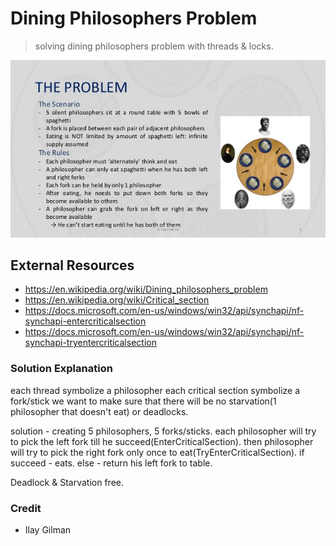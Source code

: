 # Dining Philosophers Problem

> solving dining philosophers problem with threads & locks.

![solution](https://github.com/IlayG01/os_concepts_windows/blob/master/diningphilosophers/Images/problem.jpg)

## External Resources

- https://en.wikipedia.org/wiki/Dining_philosophers_problem
- https://en.wikipedia.org/wiki/Critical_section
- https://docs.microsoft.com/en-us/windows/win32/api/synchapi/nf-synchapi-entercriticalsection
- https://docs.microsoft.com/en-us/windows/win32/api/synchapi/nf-synchapi-tryentercriticalsection

### Solution Explanation

each thread symbolize a philosopher
each critical section symbolize a fork/stick
we want to make sure that there will be no starvation(1 philosopher that doesn't eat) or deadlocks.

solution -
creating 5 philosophers, 5 forks/sticks.
each philosopher will try to pick the left fork till he succeed(EnterCriticalSection).
then philosopher will try to pick the right fork only once to eat(TryEnterCriticalSection).
if succeed - eats.
else - return his left fork to table.

Deadlock & Starvation free.

### Credit

- Ilay Gilman

